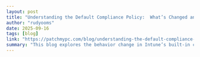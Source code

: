 ```yaml
---
layout: post
title: "Understanding the Default Compliance Policy:  What’s Changed and Why Devices Stay Compliant"
author: "rudyooms"
date: 2025-09-16
tags: [blog]
link: "https://patchmypc.com/blog/understanding-the-default-compliance-policy-whats-changed-and-why-devices-stay-compliant/"
summary: "This blog explores the behavior change in Intune’s built-in compliance policy, specifically why devices are still marked as compliant even when the original enrolled user has long since left the [&..."
---
```

